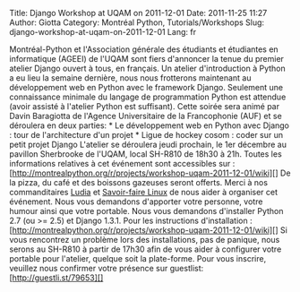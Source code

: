 Title: Django Workshop at UQAM on 2011-12-01
Date: 2011-11-25 11:27
Author: Giotta
Category: Montréal Python, Tutorials/Workshops
Slug: django-workshop-at-uqam-on-2011-12-01
Lang: fr

Montréal-Python et l'Association générale des étudiants et étudiantes en
informatique (AGEEI) de l'UQAM sont fiers d'annoncer la tenue du premier
atelier Django ouvert à tous, en français. Un atelier d'introduction à
Python a eu lieu la semaine dernière, nous nous frotterons maintenant au
développement web en Python avec le framework Django. Seulement une
connaissance minimale du langage de programmation Python est attendue
(avoir assisté à l'atelier Python est suffisant). Cette soirée sera
animé par Davin Baragiotta de l'Agence Universitaire de la Francophonie
(AUF) et se déroulera en deux parties: \* Le développement web en Python
avec Django : tour de l'architecture d'un projet \* Ligue de hockey
cosom : coder sur un petit projet Django L'atelier se déroulera jeudi
prochain, le 1er décembre au pavillon Sherbrooke de l'UQAM, local
SH-R810 de 18h30 à 21h. Toutes les informations relatives à cet
événement sont accessibles sur :
[http://montrealpython.org/r/projects/workshop-uqam-2011-12-01/wiki][]
De la pizza, du café et des boissons gazeuses seront offerts. Merci à
nos commanditaires [Ludia][] et [Savoir-faire Linux][] de nous aider à
organiser cet événement. Nous vous demandons d'apporter votre personne,
votre humour ainsi que votre portable. Nous vous demandons d'installer
Python 2.7 (ou \>= 2.5) et Django 1.3.1. Pour les instructions
d'installation :
[http://montrealpython.org/r/projects/workshop-uqam-2011-12-01/wiki][]
Si vous rencontrez un problème lors des installations, pas de panique,
nous serons au SH-R810 à partir de 17h30 afin de vous aider à configurer
votre portable pour l'atelier, quelque soit la plate-forme. Pour vous
inscrire, veuillez nous confirmer votre présence sur guestlist:
[http://guestli.st/79653][]

  [http://montrealpython.org/r/projects/workshop-uqam-2011-12-01/wiki]: http://montrealpython.org/r/projects/workshop-uqam-2011-12-01/wiki
  [Ludia]: http://ludia.com
  [Savoir-faire Linux]: http://savoirfairelinux.com
  [http://guestli.st/79653]: http://guestli.st/79653
